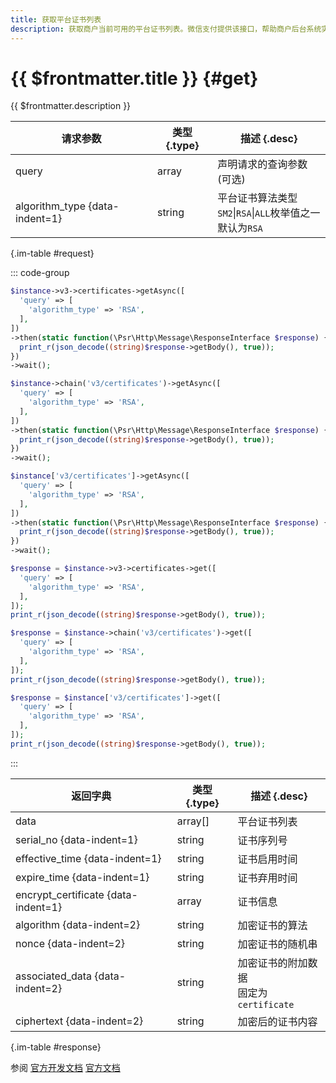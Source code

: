 ```yaml
---
title: 获取平台证书列表
description: 获取商户当前可用的平台证书列表。微信支付提供该接口，帮助商户后台系统实现平台证书的平滑更换。
---
```


# {{ $frontmatter.title }} {#get}

{{ $frontmatter.description }}

| 请求参数 | 类型 {.type} | 描述 {.desc}
| -- | -- | --
| query | array | 声明请求的查询参数(可选)
| algorithm_type {data-indent=1} | string |平台证书算法类型<br/>`SM2`\|`RSA`\|`ALL`枚举值之一<br/>默认为`RSA`

{.im-table #request}

::: code-group

```php [异步纯链式]
$instance->v3->certificates->getAsync([
  'query' => [
    'algorithm_type' => 'RSA',
  ],
])
->then(static function(\Psr\Http\Message\ResponseInterface $response) {
  print_r(json_decode((string)$response->getBody(), true));
})
->wait();
```

```php [异步声明式]
$instance->chain('v3/certificates')->getAsync([
  'query' => [
    'algorithm_type' => 'RSA',
  ],
])
->then(static function(\Psr\Http\Message\ResponseInterface $response) {
  print_r(json_decode((string)$response->getBody(), true));
})
->wait();
```

```php [异步属性式]
$instance['v3/certificates']->getAsync([
  'query' => [
    'algorithm_type' => 'RSA',
  ],
])
->then(static function(\Psr\Http\Message\ResponseInterface $response) {
  print_r(json_decode((string)$response->getBody(), true));
})
->wait();
```

```php [同步纯链式]
$response = $instance->v3->certificates->get([
  'query' => [
    'algorithm_type' => 'RSA',
  ],
]);
print_r(json_decode((string)$response->getBody(), true));
```

```php [同步声明式]
$response = $instance->chain('v3/certificates')->get([
  'query' => [
    'algorithm_type' => 'RSA',
  ],
]);
print_r(json_decode((string)$response->getBody(), true));
```

```php [同步属性式]
$response = $instance['v3/certificates']->get([
  'query' => [
    'algorithm_type' => 'RSA',
  ],
]);
print_r(json_decode((string)$response->getBody(), true));
```
:::

| 返回字典 | 类型 {.type} | 描述 {.desc}
| -- | -- | --
| data | array[] | 平台证书列表
| serial_no {data-indent=1} | string | 证书序列号
| effective_time {data-indent=1} | string | 证书启用时间
| expire_time {data-indent=1} | string | 证书弃用时间
| encrypt_certificate {data-indent=1} | array | 证书信息
| algorithm {data-indent=2} | string | 加密证书的算法
| nonce {data-indent=2} | string | 加密证书的随机串
| associated_data {data-indent=2} | string | 加密证书的附加数据<br/>固定为`certificate`
| ciphertext {data-indent=2} | string | 加密后的证书内容

{.im-table #response}

参阅 [官方开发文档](https://wechatpay-api.gitbook.io/wechatpay-api-v3/jie-kou-wen-dang/ping-tai-zheng-shu) [官方文档](https://pay.weixin.qq.com/wiki/doc/apiv3/wxpay/ecommerce/applyments/chapter3_3.shtml)
